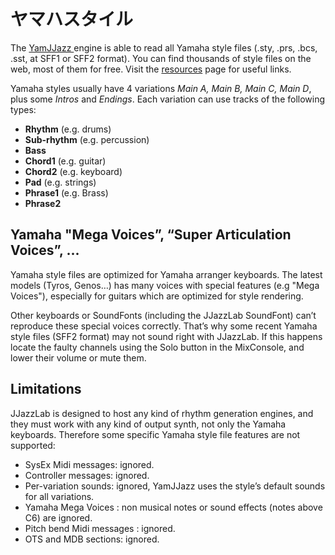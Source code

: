 # ヤマハスタイル

The [YamJJazz ](./)engine is able to read all Yamaha style files \(.sty, .prs, .bcs, .sst, at SFF1 or SFF2 format\). You can find thousands of style files on the web, most of them for free. Visit the [resources](https://www.jjazzlab.com/en/resources) page for useful links.

Yamaha styles usually have 4 variations _Main A, Main B, Main C, Main D_, plus some _Intros_ and _Endings_. Each variation can use tracks of the following types:

* **Rhythm** \(e.g. drums\)
* **Sub-rhythm** \(e.g. percussion\)
* **Bass**
* **Chord1** \(e.g. guitar\)
* **Chord2** \(e.g. keyboard\)
* **Pad** \(e.g. strings\)
* **Phrase1** \(e.g. Brass\)
* **Phrase2**

## Yamaha "Mega Voices”, “Super Articulation Voices”, ... <a id="yamaha-specific-voices-mega-voices-super-articulation-voices"></a>

Yamaha style files are optimized for Yamaha arranger keyboards. The latest models \(Tyros, Genos…\) has many voices with special features \(e.g "Mega Voices"\), especially for guitars which are optimized for style rendering.

Other keyboards or SoundFonts \(including the JJazzLab SoundFont\) can’t reproduce these special voices correctly. That’s why some recent Yamaha style files \(SFF2 format\) may not sound right with JJazzLab. If this happens locate the faulty channels using the Solo button in the MixConsole, and lower their volume or mute them.

## Limitations <a id="limitations"></a>

JJazzLab is designed to host any kind of rhythm generation engines, and they must work with any kind of output synth, not only the Yamaha keyboards. Therefore some specific Yamaha style file features are not supported:

* SysEx Midi messages: ignored.
* Controller messages: ignored.
* Per-variation sounds: ignored, YamJJazz uses the style’s default sounds for all variations.
* Yamaha Mega Voices : non musical notes or sound effects \(notes above C6\) are ignored.
* Pitch bend Midi messages : ignored.
* OTS and MDB sections: ignored.

